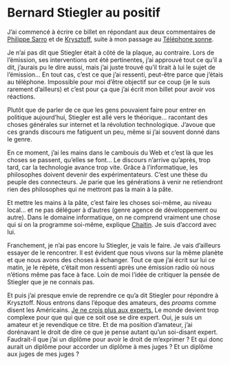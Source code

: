 # Bernard Stiegler au positif

J’ai commencé à écrire ce billet en répondant aux deux commentaires de [Philippe Sarro](https://tcrouzet.com/2007/02/07/le-telephone-sonne/#comment-9534) et de [Krysztoff](https://tcrouzet.com/2007/02/07/le-telephone-sonne/#comment-9536), suite à mon passage au [Téléphone sonne](https://tcrouzet.com/2007/02/07/le-telephone-sonne).

Je n’ai pas dit que Stiegler était à côté de la plaque, au contraire. Lors de l’émission, ses interventions ont été pertinentes, j’ai approuvé tout ce qu’il a dit, j’aurais pu le dire aussi, mais j’ai juste trouvé qu’il tirait à lui le sujet de l’émission… En tout cas, c’est ce que j’ai ressenti, peut-être parce que j’étais au téléphone. Impossible pour moi d’être objectif sur ce coup (je le suis rarement d’ailleurs) et c’est pour ça que j’ai écrit mon billet pour avoir vos réactions.

Plutôt que de parler de ce que les gens pouvaient faire pour entrer en politique aujourd’hui, Stiegler est allé vers le théorique… racontant des choses générales sur internet et la révolution technologique. J’avoue que ces grands discours me fatiguent un peu, même si j’ai souvent donné dans le genre.

En ce moment, j’ai les mains dans le cambouis du Web et c’est là que les choses se passent, qu’elles se font… Le discours n’arrive qu’après, trop tard, car la technologie avance trop vite. Grâce à l’informatique, les philosophes doivent devenir des expérimentateurs. C’est une thèse du peuple des connecteurs. Je parie que les générations à venir ne retiendront rien des philosophes qui ne mettront pas la main à la pâte.

Et mettre les mains à la pâte, c’est faire les choses soi-même, au niveau local… et ne pas déléguer à d’autres (genre agence de développement ou autre). Dans le domaine informatique, on ne comprend vraiment une chose qui si on la programme soi-même, explique [Chaitin](https://tcrouzet.com/2006/03/01/jupp-vs-chaitin/). Je suis d’accord avec lui.

Franchement, je n’ai pas encore lu Stiegler, je vais le faire. Je vais d’ailleurs essayer de le rencontrer. Il est évident que nous vivons sur la même planète et que nous avons des choses à échanger. Tout ce que j’ai écrit sur lui ce matin, je le répète, c’était mon ressenti après une émission radio où nous n’étions même pas face à face. Loin de moi l’idée de critiquer la pensée de Stiegler que je ne connais pas.

Et puis j’ai presque envie de reprendre ce qu’a dit Stiegler pour répondre à Krysztoff. Nous entrons dans l’époque des amateurs, des *proams* comme disent les Américains. [Je ne crois plus aux experts.](https://tcrouzet.com/2006/06/11/mais-qui-nomme-les-experts/) Le monde devient trop complexe pour que qui que ce soit ose se dire expert. Oui, je suis un amateur et je revendique ce titre. Et de ma position d’amateur, j’ai dorénavant le droit de dire ce que je pense autant qu’un soi-disant expert. Faudrait-il que j’ai un diplôme pour avoir le droit de m’exprimer ? Et qui donc aurait un diplôme pour accorder un diplôme à mes juges ? Et un diplôme aux juges de mes juges ?